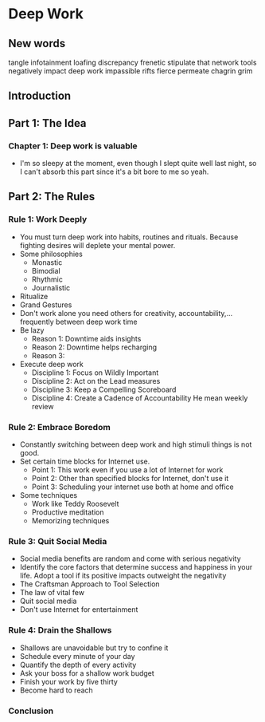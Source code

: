 # Deep Work

## New words

tangle
infotainment
loafing
discrepancy
frenetic
stipulate that network tools negatively impact deep work
impassible rifts
fierce
permeate
chagrin
grim

## Introduction

## Part 1: The Idea

### Chapter 1: Deep work is valuable

- I'm so sleepy at the moment, even though I slept quite well last night, so I can't absorb this part since it's a bit bore to me so yeah.

## Part 2: The Rules

### Rule 1: Work Deeply

- You must turn deep work into habits, routines and rituals. Because fighting desires will deplete your mental power.
- Some philosophies
    - Monastic
    - Bimodial
    - Rhythmic
    - Journalistic
- Ritualize
- Grand Gestures
- Don't work alone
    you need others for creativity, accountability,... frequently between deep work time
- Be lazy
    - Reason 1: Downtime aids insights
    - Reason 2: Downtime helps recharging
    - Reason 3: 
- Execute deep work
    - Discipline 1: Focus on Wildly Important
    - Discipline 2: Act on the Lead measures
    - Discipline 3: Keep a Compelling Scoreboard
    - Discipline 4: Create a Cadence of Accountability
        He mean weekly review

### Rule 2: Embrace Boredom

- Constantly switching between deep work and high stimuli things is not good.
- Set certain time blocks for Internet use. 
    - Point 1: This work even if you use a lot of Internet for work
    - Point 2: Other than specified blocks for Internet, don't use it
    - Point 3: Scheduling your internet use both at home and office
- Some techniques
    - Work like Teddy Roosevelt
    - Productive meditation
    - Memorizing techniques

### Rule 3: Quit Social Media

- Social media benefits are random and come with serious negativity
- Identify the core factors that determine success and happiness in your life. Adopt a tool if its positive impacts outweight the negativity
- The Craftsman Approach to Tool Selection
- The law of vital few
- Quit social media
- Don't use Internet for entertainment

### Rule 4: Drain the Shallows

- Shallows are unavoidable but try to confine it 
- Schedule every minute of your day
- Quantify the depth of every activity
- Ask your boss for a shallow work budget
- Finish your work by five thirty
- Become hard to reach

### Conclusion








